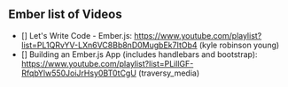 ## Ember list of Videos

* [] Let's Write Code - Ember.js: https://www.youtube.com/playlist?list=PL1QRvYV-LXn6VC8Bb8nD0MugbEk7ItOb4 (kyle robinson young)
* [] Building an Ember.js App (includes handlebars and bootstrap): https://www.youtube.com/playlist?list=PLillGF-RfqbYlw550JoiJrHsy0BT0tCgU (traversy_media)

